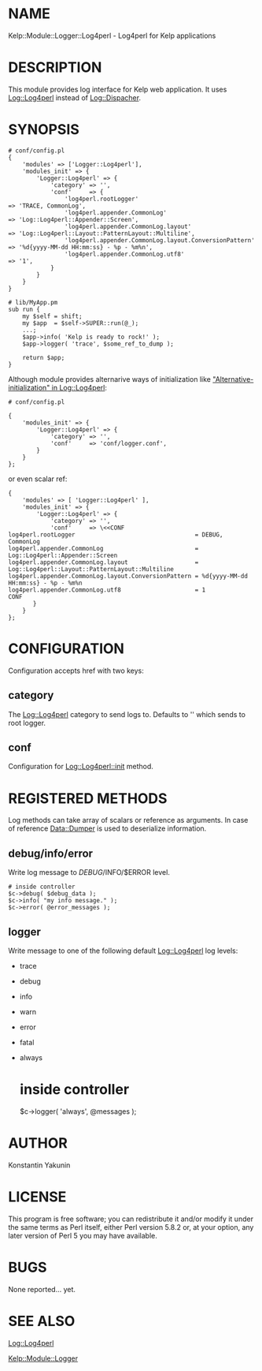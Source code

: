 # NAME

Kelp::Module::Logger::Log4perl - Log4perl for Kelp applications

# DESCRIPTION

This module provides log interface for Kelp web application. It uses
[Log::Log4perl](https://metacpan.org/pod/Log::Log4perl) instead of [Log::Dispacher](https://metacpan.org/pod/Log::Dispacher). 

# SYNOPSIS

    # conf/config.pl
    {
        'modules' => ['Logger::Log4perl'],
        'modules_init' => {
            'Logger::Log4perl' => {
                'category' => '',
                'conf'     => {
                    'log4perl.rootLogger'                                  => 'TRACE, CommonLog',
                    'log4perl.appender.CommonLog'                          => 'Log::Log4perl::Appender::Screen',
                    'log4perl.appender.CommonLog.layout'                   => 'Log::Log4perl::Layout::PatternLayout::Multiline',
                    'log4perl.appender.CommonLog.layout.ConversionPattern' => '%d{yyyy-MM-dd HH:mm:ss} - %p - %m%n',
                    'log4perl.appender.CommonLog.utf8'                     => '1',
                }
            }
        }
    }

    # lib/MyApp.pm
    sub run {
        my $self = shift;
        my $app  = $self->SUPER::run(@_);
        ...;
        $app->info( 'Kelp is ready to rock!' );
        $app->logger( 'trace', $some_ref_to_dump );

        return $app;
    }

Although module provides alternarive ways of initialization like ["Alternative-initialization" in Log::Log4perl](https://metacpan.org/pod/Log::Log4perl#Alternative-initialization):

    # conf/config.pl

    {
        'modules_init' => {
            'Logger::Log4perl' => {
                'category' => '',
                'conf'     => 'conf/logger.conf',
            }
        }
    };

or even scalar ref:

    {
        'modules' => [ 'Logger::Log4perl' ],
        'modules_init' => {
            'Logger::Log4perl' => {
                'category' => '',
                'conf'     => \<<CONF
    log4perl.rootLogger                                  = DEBUG, CommonLog
    log4perl.appender.CommonLog                          = Log::Log4perl::Appender::Screen
    log4perl.appender.CommonLog.layout                   = Log::Log4perl::Layout::PatternLayout::Multiline
    log4perl.appender.CommonLog.layout.ConversionPattern = %d{yyyy-MM-dd HH:mm:ss} - %p - %m%n
    log4perl.appender.CommonLog.utf8                     = 1
    CONF
           }
        }
    };

# CONFIGURATION

Configuration accepts href with two keys:

## category

The [Log::Log4perl](https://metacpan.org/pod/Log::Log4perl) category to send logs to. Defaults to '' which sends to root logger.

## conf

Configuration for <Log::Log4perl::init> method.

# REGISTERED METHODS

Log methods can take array of scalars or reference as arguments. In case of
reference [Data::Dumper](https://metacpan.org/pod/Data::Dumper) is used to deserialize information.

## debug/info/error

Write log message to $DEBUG/$INFO/$ERROR level.

    # inside controller
    $c->debug( $debug_data );
    $c->info( "my info message." );
    $c->error( @error_messages );

## logger

Write message to one of the following default [Log::Log4perl](https://metacpan.org/pod/Log::Log4perl) log levels:

- trace
- debug
- info
- warn
- error
- fatal
- always

    # inside controller
    $c->logger( 'always', @messages );

# AUTHOR

Konstantin Yakunin

# LICENSE

This program is free software; you can redistribute it and/or modify
it under the same terms as Perl itself, either Perl version 5.8.2 or,
at your option, any later version of Perl 5 you may have available.

# BUGS

None reported... yet.

# SEE ALSO

[Log::Log4perl](https://metacpan.org/pod/Log::Log4perl)

[Kelp::Module::Logger](https://metacpan.org/pod/Kelp::Module::Logger)
